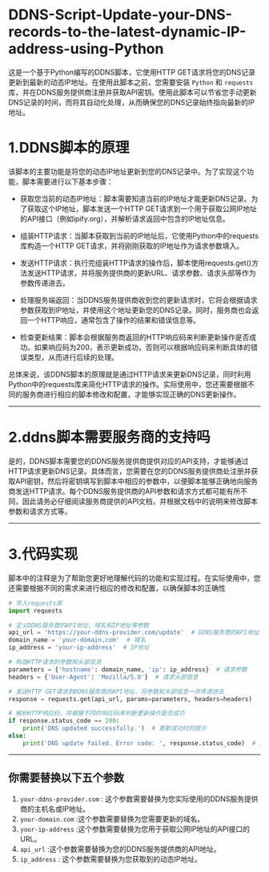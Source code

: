 # DDNS-Script-Update-your-DNS-records-to-the-latest-dynamic-IP-address-using-Python
这是一个基于Python编写的DDNS脚本，它使用HTTP GET请求将您的DNS记录更新到最新的动态IP地址。在使用此脚本之前，您需要安装 `Python` 和 `requests` 库，并在DDNS服务提供商注册并获取API密钥。使用此脚本可以节省您手动更新DNS记录的时间，而将其自动化处理，从而确保您的DNS记录始终指向最新的IP地址。

1.DDNS脚本的原理
=========

该脚本的主要功能是将您的动态IP地址更新到您的DNS记录中。为了实现这个功能，脚本需要进行以下基本步骤：<br>

* 获取您当前的动态IP地址：脚本需要知道当前的IP地址才能更新DNS记录。为了获取这个IP地址，脚本发送一个HTTP GET请求到一个用于获取公网IP地址的API接口（例如ipify.org），并解析请求返回中包含的IP地址信息。

* 组装HTTP请求：当脚本获取到当前的IP地址后，它使用Python中的requests库构造一个HTTP GET请求，并将刚刚获取的IP地址作为请求参数填入。

* 发送HTTP请求：执行完组装HTTP请求的操作后，脚本使用requests.get()方法发送HTTP请求，并将服务提供商的更新URL、请求参数、请求头部等作为参数传递进去。

* 处理服务端返回：当DDNS服务提供商收到您的更新请求时，它将会根据请求参数获取到IP地址，并使用这个地址更新您的DNS记录。同时，服务商也会返回一个HTTP响应，通常包含了操作的结果和错误信息等。

* 检查更新结果：脚本会根据服务商返回的HTTP响应码来判断更新操作是否成功。如果响应码为200，表示更新成功，否则可以根据响应码来判断具体的错误类型，从而进行后续的处理。

总体来说，该DDNS脚本的原理就是通过HTTP请求来更新DNS记录，同时利用Python中的requests库来简化HTTP请求的操作。实际使用中，您还需要根据不同的服务商进行相应的脚本修改和配置，才能够实现正确的DNS更新操作。

--------

2.ddns脚本需要服务商的支持吗
=======

是的，DDNS脚本需要您的DDNS服务提供商提供对应的API支持，才能够通过HTTP请求更新DNS记录。具体而言，您需要在您的DDNS服务提供商处注册并获取API密钥，然后将密钥填写到脚本中相应的参数中，以便脚本能够正确地向服务商发送HTTP请求。每个DDNS服务提供商的API参数和请求方式都可能有所不同，因此请务必仔细阅读服务商提供的API文档，并根据文档中的说明来修改脚本参数和请求方式等。

---------

3.代码实现
=====

脚本中的注释是为了帮助您更好地理解代码的功能和实现过程。在实际使用中，您还需要根据不同的需求来进行相应的修改和配置，以确保脚本的正确性<br>

```python
# 导入requests库
import requests

# 定义DDNS服务商的API地址、域名和IP地址等参数
api_url = 'https://your-ddns-provider.com/update'  # DDNS服务商的API地址
domain_name = 'your-domain.com'  # 域名
ip_address = 'your-ip-address'  # IP地址

# 构造HTTP请求的参数和头部信息
parameters = {'hostname': domain_name, 'ip': ip_address}  # 请求参数
headers = {'User-Agent': 'Mozilla/5.0'}  # 请求头部信息

# 发送HTTP GET请求到DDNS服务商的API地址，将参数和头部信息一并传递进去
response = requests.get(api_url, params=parameters, headers=headers)

# 解析HTTP响应码，并根据不同的响应码来判断更新操作是否成功
if response.status_code == 200:
    print('DNS updated successfully.')  # 更新成功时的提示
else:
    print('DNS update failed. Error code: ', response.status_code)  # 更新失败时的提示和错误码信息
```

--------

你需要替换以下五个参数
-----

1. `your-ddns-provider.com` : 这个参数需要替换为您实际使用的DDNS服务提供商的主机名或IP地址。<br>
2. `your-domain.com` :这个参数需要替换为您需要更新的域名。<br>
3. `your-ip-address` :这个参数需要替换为您用于获取公网IP地址的API接口的URL。
4. `api_url` :这个参数需要替换为您的DDNS服务提供商的API地址。
5. `ip_address` : 这个参数需要替换为您获取到的动态IP地址。

